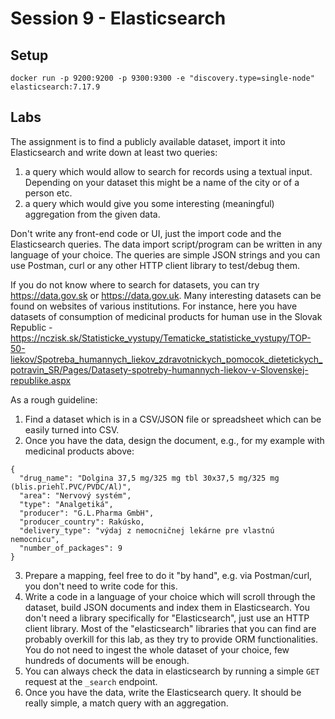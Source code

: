 # Session 9 - Elasticsearch

## Setup

```
docker run -p 9200:9200 -p 9300:9300 -e "discovery.type=single-node" elasticsearch:7.17.9
```

## Labs

The assignment is to find a publicly available dataset, import it into Elasticsearch and write down at least two queries:

1. a query which would allow to search for records using a textual input. Depending on your dataset this might be a name of the city or of a person etc.
2. a query which would give you some interesting (meaningful) aggregation from the given data.

Don't write any front-end code or UI, just the import code and the Elasticsearch queries. The data import script/program can be written in any language of your choice. The queries are simple JSON strings and you can use Postman, curl or any other HTTP client library to test/debug them.

If you do not know where to search for datasets, you can try https://data.gov.sk or https://data.gov.uk. Many interesting datasets can be found on websites of various institutions. For instance, here you have datasets of consumption of medicinal products for human use in the Slovak Republic - https://nczisk.sk/Statisticke_vystupy/Tematicke_statisticke_vystupy/TOP-50-liekov/Spotreba_humannych_liekov_zdravotnickych_pomocok_dietetickych_potravin_SR/Pages/Datasety-spotreby-humannych-liekov-v-Slovenskej-republike.aspx


As a rough guideline:

1. Find a dataset which is in a CSV/JSON file or spreadsheet which can be easily turned into CSV.
2. Once you have the data, design the document, e.g., for my example with medicinal products above:

```
{
  "drug_name": "Dolgina 37,5 mg/325 mg tbl 30x37,5 mg/325 mg (blis.priehľ.PVC/PVDC/Al)",
  "area": "Nervový systém",
  "type": "Analgetiká",
  "producer": "G.L.Pharma GmbH",
  "producer_country": Rakúsko,
  "delivery_type": "výdaj z nemocničnej lekárne pre vlastnú nemocnicu",
  "number_of_packages": 9
}
```

3. Prepare a mapping, feel free to do it "by hand", e.g. via Postman/curl, you don't need to write code for this.
4. Write a code in a language of your choice which will scroll through the dataset, build JSON documents and index them in Elasticsearch. You don't need a library specifically for "Elasticsearch", just use an HTTP client library. Most of the "elasticsearch" libraries that you can find are probably overkill for this lab, as they try to provide ORM functionalities. You do not need to ingest the whole dataset of your choice, few hundreds of documents will be enough.
5. You can always check the data in elasticsearch by running a simple `GET` request at the `_search` endpoint.
6. Once you have the data, write the Elasticsearch query. It should be really simple, a match query with an aggregation.
